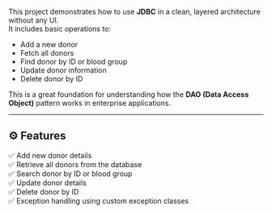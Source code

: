 This project demonstrates how to use **JDBC** in a clean, layered architecture without any UI.  
It includes basic operations to:
- Add a new donor  
- Fetch all donors  
- Find donor by ID or blood group  
- Update donor information  
- Delete donor by ID  

This is a great foundation for understanding how the **DAO (Data Access Object)** pattern works in enterprise applications.

---

## ⚙️ Features
✅ Add new donor details  
✅ Retrieve all donors from the database  
✅ Search donor by ID or blood group  
✅ Update donor details  
✅ Delete donor by ID  
✅ Exception handling using custom exception classes  
